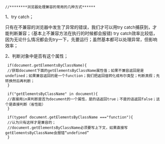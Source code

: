    //********浏览器处理兼容的常用的几种方式******
    
1、try catch；

只有在不兼容的浏览器中发生了异常的错误，我们才可以用try catch捕获到，才能判断兼容；（基本上不兼容方法在执行的时候都会报错) try catch效率比较低，因为无论什么情况都会先try一下，先要运行；虽然基本都可以处理异常，但影响效率；

2、判断对象中是否有这个属性；

``` 
 if(document.getElementsByClassName){
 //获取document下面的getElementsByClassName属性值；如果不兼容返回是是undefined；如果兼容返回的是一个function；我们把返回值转化成布尔类型；判断真假；先转换然后再判断；
 }

 if("getElementsByClassName" in document){
 //直接用in来判断是否为document的一个属性，是的话返回true；不是的话返回false；这个是直接判断（省性能）
 }

 if(typeof document.getElementsByClassName ==="function"){
 //认为只有这样才是兼容的；
 //document.getElementsByClassName必须要写上下文，如果直接写getElementsByClassName会报错“undefined”
 }
```